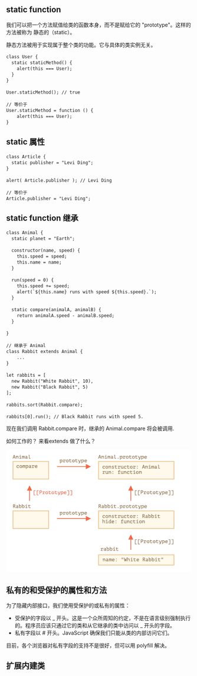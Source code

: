 ##  static function
我们可以把一个方法赋值给类的函数本身，而不是赋给它的 "prototype"。这样的方法被称为 静态的（static）。

静态方法被用于实现属于整个类的功能。它与具体的类实例无关。
```
class User {
  static staticMethod() {
    alert(this === User);
  }
}

User.staticMethod(); // true

// 等价于
User.staticMethod = function () {
    alert(this === User);
}

```

## static 属性
```
class Article {
  static publisher = "Levi Ding";
}

alert( Article.publisher ); // Levi Ding

// 等价于
Article.publisher = "Levi Ding";
```
## static function 继承
```
class Animal {
  static planet = "Earth";

  constructor(name, speed) {
    this.speed = speed;
    this.name = name;
  }

  run(speed = 0) {
    this.speed += speed;
    alert(`${this.name} runs with speed ${this.speed}.`);
  }

  static compare(animalA, animalB) {
    return animalA.speed - animalB.speed;
  }

}

// 继承于 Animal
class Rabbit extends Animal {
    ...
}

let rabbits = [
  new Rabbit("White Rabbit", 10),
  new Rabbit("Black Rabbit", 5)
];

rabbits.sort(Rabbit.compare);

rabbits[0].run(); // Black Rabbit runs with speed 5.
```
现在我们调用 Rabbit.compare 时，继承的 Animal.compare 将会被调用.

如何工作的？ 来看extends 做了什么？

<img src="./assets/static_extends.png"/>

## 私有的和受保护的属性和方法
为了隐藏内部接口，我们使用受保护的或私有的属性：

- 受保护的字段以 _ 开头。这是一个众所周知的约定，不是在语言级别强制执行的。程序员应该只通过它的类和从它继承的类中访问以 _ 开头的字段。
- 私有字段以 # 开头。JavaScript 确保我们只能从类的内部访问它们。

目前，各个浏览器对私有字段的支持不是很好，但可以用 polyfill 解决。

## 扩展内建类
